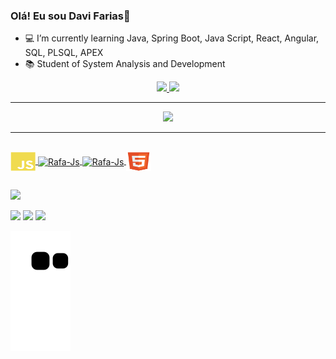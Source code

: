 ### Olá! Eu sou Davi Farias👋




-  :computer: I’m currently learning Java, Spring Boot, Java Script, React, Angular, SQL, PLSQL, APEX
-  :books: Student of System Analysis and Development


<div align="center">
  <a href="https://github.com/davifarias7">
  <img height="180em" src="https://github-readme-stats.vercel.app/api?username=davifarias7&show_icons=true&theme=dark&include_all_commits=true&count_private=true"/>
  <img height="180em" src="https://github-readme-stats.vercel.app/api/top-langs/?username=davifarias7&layout=compact&langs_count=7&theme=dark"/>
</div>

<hr>
<div align = "center">
  <img src = "https://github-profile-trophy.vercel.app/?username=davifarias7&theme=radical&no-bg=true"/>
 </div>
 <hr>
  
  <div style="display: inline_block"><br>
  <img align="center" alt="Rafa-Js" height="30" width="40" src="https://raw.githubusercontent.com/devicons/devicon/master/icons/javascript/javascript-plain.svg">
  <img align="center" alt="Rafa-Js" height="30" width="40" src=https://img.shields.io/badge/Java-ED8B00?style=for-the-badge&logo=java&logoColor=white> 
    <img align="center" alt="Rafa-Js" height="30" width="40" src=https://img.shields.io/badge/SQLite-07405E?style=for-the-badge&logo=sqlite&logoColor=white>
  <img align="center" alt="Rafa-HTML" height="30" width="40" src="https://raw.githubusercontent.com/devicons/devicon/master/icons/html5/html5-original.svg">

 
  
  
</div>
  
  ##
 
<div> 

  <a href="https://www.instagram.com/davi.farias.16" target="_blank"><img src="https://img.shields.io/badge/-Instagram-%23E4405F?style=for-the-badge&logo=instagram&logoColor=white" target="_blank"></a>
 	
 <a href="https://discord.gg/pDbY76q8Qf" target="_blank"><img src="https://img.shields.io/badge/Discord-7289DA?style=for-the-badge&logo=discord&logoColor=white" target="_blank"></a> 
  <a href = "mailto:davic.farias7@gmail.com"><img src="https://img.shields.io/badge/-Gmail-%23333?style=for-the-badge&logo=gmail&logoColor=white" target="_blank"></a>
  <a href="https://www.linkedin.com/in/davi-farias-14560321b" target="_blank"><img src="https://img.shields.io/badge/-LinkedIn-%230077B5?style=for-the-badge&logo=linkedin&logoColor=white" target="_blank"></a> 
  
 ![Snake animation](https://github.com/DaviFarias7/davifarias7/blob/output/github-contribution-grid-snake.svg)
  
 
</div>
